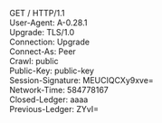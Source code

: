 
GET / HTTP/1.1  
User-Agent: A-0.28.1  
Upgrade: TLS/1.0  
Connection: Upgrade  
Connect-As: Peer  
Crawl: public  
Public-Key: public-key  
Session-Signature: MEUCIQCXy9xve=  
Network-Time: 584778167  
Closed-Ledger: aaaa  
Previous-Ledger: ZYvI=  



